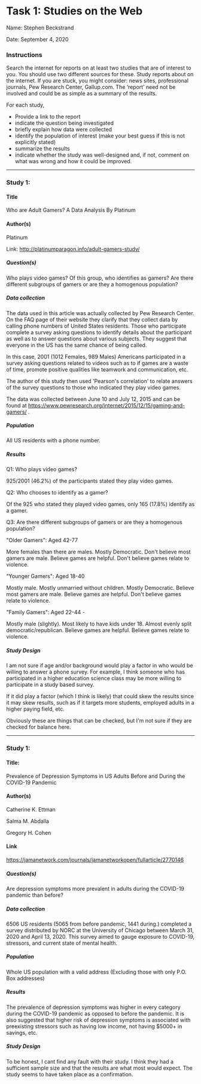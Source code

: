 # Task 1: Studies on the Web

Name: Stephen Beckstrand

Date: September 4, 2020

### Instructions

Search the internet for reports on at least two studies that are of interest to you. You should use two different sources for these. Study reports about on the internet. If you are stuck, you might consider: news sites, professional journals, Pew Research Center, Gallup.com. The ‘report’ need not be involved and could be as simple as a summary of the results.

For each study,
* Provide a link to the report
* indicate the question being investigated
* briefly explain how data were collected
* identify the population of interest (make your best guess if this is not explicitly stated)
* summarize the results
* indicate whether the study was well-designed and, if not, comment on what was wrong and how it could be improved.
---

### Study 1:

#### Title
Who are Adult Gamers? A Data Analysis By Platinum

#### Author(s)
Platinum

Link: http://platinumparagon.info/adult-gamers-study/

##### Question(s)
Who plays video games? Of this group, who identifies as gamers? Are there different subgroups of gamers or are they a homogenous population?



##### Data collection

The data used in this article was actually collected by Pew Research Center. On the FAQ page of their website they clarify that they collect data by calling phone numbers of United States residents. Those who participate complete a survey asking questions to identify details about the participant as well as to answer questions about various subjects.  They suggest that everyone in the US has the same chance of being called.

In this case, 2001 (1012 Females, 989 Males) Americans participated in a survey asking questions related to videos such as to if games are a waste of time, promote positive qualities like teamwork and communication, etc.

The author of this study then used 'Pearson's correlation' to relate answers of the survey questions to those who indicated they play video games.

The data was collected between June 10 and July 12, 2015 and can be found at https://www.pewresearch.org/internet/2015/12/15/gaming-and-gamers/ .

##### Population

All US residents with a phone number.

##### Results
Q1: Who plays video games?

925/2001 (46.2%) of the participants stated they play video games.

Q2: Who chooses to identify as a gamer?

Of the 925 who stated they played video games, only 165 (17.8%) identify as a gamer.


Q3: Are there different subgroups of gamers or are they a homogenous population?

"Older Gamers": Aged 42-77

More females than there are males. Mostly Democratic. Don't believe most gamers are male. Believe games are helpful. Don't believe games relate to violence.

"Younger Gamers": Aged 18-40

Mostly male. Mostly unmarried without children. Mostly Democratic. Believe most gamers are male. Believe games are helpful. Don't believe games relate to violence.

"Family Gamers": Aged 22-44 -

Mostly male (slightly). Most likely to have kids under 18. Almost evenly split democratic/republican. Believe games are helpful. Believe games relate to violence.

##### Study Design

I am not sure if age and/or background would play a factor in who would be willing to answer a phone survey. For example, I think someone who has participated in a higher education science class may be more willing to participate in a study based survey.

If it did play a factor (which I think is likely) that could skew the results since it may skew results, such as if it targets more students, employed adults in a higher paying field, etc.

Obviously these are things that can be checked, but I'm not sure if they are checked for balance here.

---

### Study 1:

#### Title:
Prevalence of Depression Symptoms in US Adults Before and During the COVID-19 Pandemic

#### Author(s)
Catherine K. Ettman

Salma M. Abdalla

Gregory H. Cohen

####  Link
https://jamanetwork.com/journals/jamanetworkopen/fullarticle/2770146

##### Question(s)

Are depression symptoms more prevalent in adults during the COVID-19 pandemic than before?

##### Data collection

6506 US residents (5065 from before pandemic, 1441 during.) completed a survey distributed by NORC at the University of Chicago between March 31, 2020 and April 13, 2020. This survey aimed to gauge exposure to COVID-19, stressors, and current state of mental health.

##### Population

Whole US population with a valid address (Excluding those with only P.O. Box addresses)

##### Results

The prevalence of depression symptoms was higher in every category during the COVID-19 pandemic as opposed to before the pandemic. It is also suggested that higher risk of depression symptoms is associated with preexisting stressors such as having low income, not having $5000+ in savings, etc.

##### Study Design

To be honest, I cant find any fault with their study. I think they had a sufficient sample size and that the results are what most would expect. The study seems to have taken place as a confirmation.
